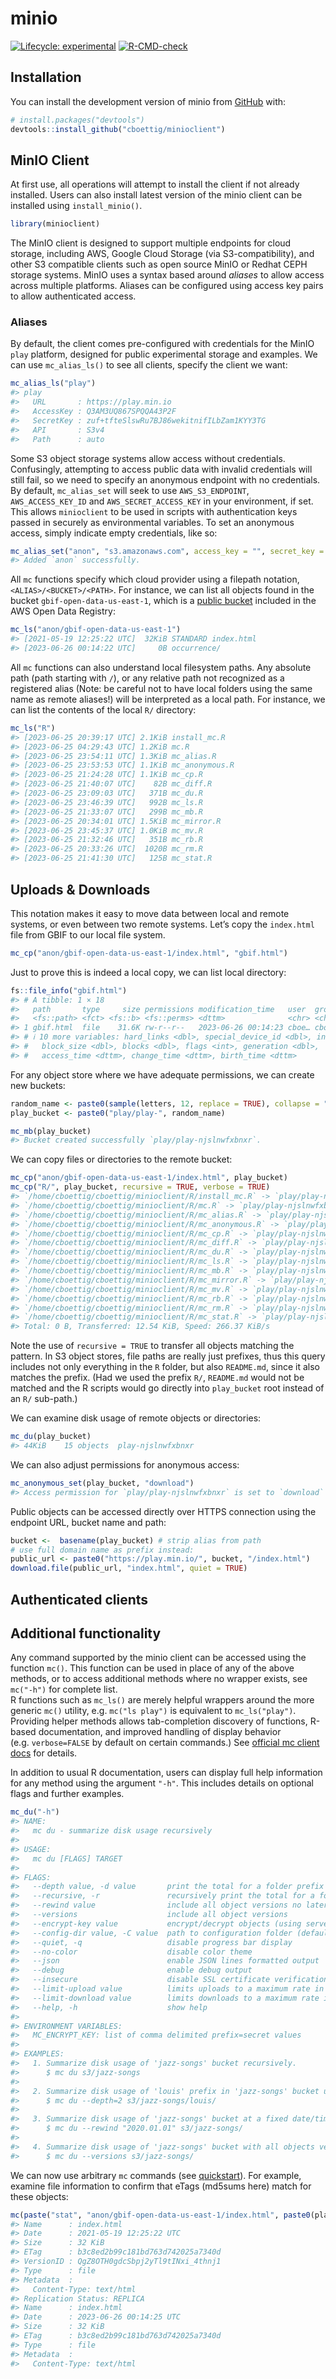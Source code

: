 
<!-- README.md is generated from README.Rmd. Please edit that file -->

# minio

<!-- badges: start -->

[![Lifecycle:
experimental](https://img.shields.io/badge/lifecycle-experimental-orange.svg)](https://lifecycle.r-lib.org/articles/stages.html#experimental)
[![R-CMD-check](https://github.com/cboettig/minioclient/actions/workflows/R-CMD-check.yaml/badge.svg)](https://github.com/cboettig/minioclient/actions/workflows/R-CMD-check.yaml)
<!-- badges: end -->

## Installation

You can install the development version of minio from
[GitHub](https://github.com/) with:

``` r
# install.packages("devtools")
devtools::install_github("cboettig/minioclient")
```

## MinIO Client

At first use, all operations will attempt to install the client if not
already installed. Users can also install latest version of the minio
client can be installed using `install_minio()`.

``` r
library(minioclient)
```

The MinIO client is designed to support multiple endpoints for cloud
storage, including AWS, Google Cloud Storage (via S3-compatibility), and
other S3 compatible clients such as open source MinIO or Redhat CEPH
storage systems. MinIO uses a syntax based around *aliases* to allow
access across multiple platforms. Aliases can be configured using access
key pairs to allow authenticated access.

### Aliases

By default, the client comes pre-configured with credentials for the
MinIO `play` platform, designed for public experimental storage and
examples. We can use `mc_alias_ls()` to see all clients, specify the
client we want:

``` r
mc_alias_ls("play")
#> play
#>   URL       : https://play.min.io
#>   AccessKey : Q3AM3UQ867SPQQA43P2F
#>   SecretKey : zuf+tfteSlswRu7BJ86wekitnifILbZam1KYY3TG
#>   API       : S3v4
#>   Path      : auto
```

Some S3 object storage systems allow access without credentials.
Confusingly, attempting to access public data with invalid credentials
will still fail, so we need to specify an anonymous endpoint with no
credentials. By default, `mc_alias_set` will seek to use
`AWS_S3_ENDPOINT`, `AWS_ACCESS_KEY_ID` and `AWS_SECRET_ACCESS_KEY` in
your environment, if set. This allows `minioclient` to be used in
scripts with authentication keys passed in securely as environmental
variables. To set an anonymous access, simply indicate empty
credentials, like so:

``` r
mc_alias_set("anon", "s3.amazonaws.com", access_key = "", secret_key = "")
#> Added `anon` successfully.
```

All `mc` functions specify which cloud provider using a filepath
notation, `<ALIAS>/<BUCKET>/<PATH>`. For instance, we can list all
objects found in the bucket `gbif-open-data-us-east-1`, which is a
[public bucket](https://registry.opendata.aws/gbif/) included in the AWS
Open Data Registry:

``` r
mc_ls("anon/gbif-open-data-us-east-1")
#> [2021-05-19 12:25:22 UTC]  32KiB STANDARD index.html
#> [2023-06-26 00:14:22 UTC]     0B occurrence/
```

All `mc` functions can also understand local filesystem paths. Any
absolute path (path starting with `/`), or any relative path not
recognized as a registered alias (Note: be careful not to have local
folders using the same name as remote aliases!) will be interpreted as a
local path. For instance, we can list the contents of the local `R/`
directory:

``` r
mc_ls("R")
#> [2023-06-25 20:39:17 UTC] 2.1KiB install_mc.R
#> [2023-06-25 04:29:43 UTC] 1.2KiB mc.R
#> [2023-06-25 23:54:11 UTC] 1.3KiB mc_alias.R
#> [2023-06-25 23:53:53 UTC] 1.1KiB mc_anonymous.R
#> [2023-06-25 21:24:28 UTC] 1.1KiB mc_cp.R
#> [2023-06-25 21:40:07 UTC]    82B mc_diff.R
#> [2023-06-25 23:09:03 UTC]   371B mc_du.R
#> [2023-06-25 23:46:39 UTC]   992B mc_ls.R
#> [2023-06-25 21:33:07 UTC]   299B mc_mb.R
#> [2023-06-25 20:34:01 UTC] 1.5KiB mc_mirror.R
#> [2023-06-25 23:45:37 UTC] 1.0KiB mc_mv.R
#> [2023-06-25 21:32:46 UTC]   351B mc_rb.R
#> [2023-06-25 20:33:26 UTC]  1020B mc_rm.R
#> [2023-06-25 21:41:30 UTC]   125B mc_stat.R
```

## Uploads & Downloads

This notation makes it easy to move data between local and remote
systems, or even between two remote systems. Let’s copy the `index.html`
file from GBIF to our local file system.

``` r
mc_cp("anon/gbif-open-data-us-east-1/index.html", "gbif.html")
```

Just to prove this is indeed a local copy, we can list local directory:

``` r
fs::file_info("gbif.html")
#> # A tibble: 1 × 18
#>   path       type     size permissions modification_time   user  group device_id
#>   <fs::path> <fct> <fs::b> <fs::perms> <dttm>              <chr> <chr>     <dbl>
#> 1 gbif.html  file    31.6K rw-r--r--   2023-06-26 00:14:23 cboe… cboe…     66307
#> # ℹ 10 more variables: hard_links <dbl>, special_device_id <dbl>, inode <dbl>,
#> #   block_size <dbl>, blocks <dbl>, flags <int>, generation <dbl>,
#> #   access_time <dttm>, change_time <dttm>, birth_time <dttm>
```

For any object store where we have adequate permissions, we can create
new buckets:

``` r
random_name <- paste0(sample(letters, 12, replace = TRUE), collapse = "")
play_bucket <- paste0("play/play-", random_name)

mc_mb(play_bucket)
#> Bucket created successfully `play/play-njslnwfxbnxr`.
```

We can copy files or directories to the remote bucket:

``` r
mc_cp("anon/gbif-open-data-us-east-1/index.html", play_bucket)
mc_cp("R/", play_bucket, recursive = TRUE, verbose = TRUE)
#> `/home/cboettig/cboettig/minioclient/R/install_mc.R` -> `play/play-njslnwfxbnxr/install_mc.R`
#> `/home/cboettig/cboettig/minioclient/R/mc.R` -> `play/play-njslnwfxbnxr/mc.R`
#> `/home/cboettig/cboettig/minioclient/R/mc_alias.R` -> `play/play-njslnwfxbnxr/mc_alias.R`
#> `/home/cboettig/cboettig/minioclient/R/mc_anonymous.R` -> `play/play-njslnwfxbnxr/mc_anonymous.R`
#> `/home/cboettig/cboettig/minioclient/R/mc_cp.R` -> `play/play-njslnwfxbnxr/mc_cp.R`
#> `/home/cboettig/cboettig/minioclient/R/mc_diff.R` -> `play/play-njslnwfxbnxr/mc_diff.R`
#> `/home/cboettig/cboettig/minioclient/R/mc_du.R` -> `play/play-njslnwfxbnxr/mc_du.R`
#> `/home/cboettig/cboettig/minioclient/R/mc_ls.R` -> `play/play-njslnwfxbnxr/mc_ls.R`
#> `/home/cboettig/cboettig/minioclient/R/mc_mb.R` -> `play/play-njslnwfxbnxr/mc_mb.R`
#> `/home/cboettig/cboettig/minioclient/R/mc_mirror.R` -> `play/play-njslnwfxbnxr/mc_mirror.R`
#> `/home/cboettig/cboettig/minioclient/R/mc_mv.R` -> `play/play-njslnwfxbnxr/mc_mv.R`
#> `/home/cboettig/cboettig/minioclient/R/mc_rb.R` -> `play/play-njslnwfxbnxr/mc_rb.R`
#> `/home/cboettig/cboettig/minioclient/R/mc_rm.R` -> `play/play-njslnwfxbnxr/mc_rm.R`
#> `/home/cboettig/cboettig/minioclient/R/mc_stat.R` -> `play/play-njslnwfxbnxr/mc_stat.R`
#> Total: 0 B, Transferred: 12.54 KiB, Speed: 266.37 KiB/s
```

Note the use of `recursive = TRUE` to transfer all objects matching the
pattern. In S3 object stores, file paths are really just prefixes, thus
this query includes not only everything in the `R` folder, but also
`README.md`, since it also matches the prefix. (Had we used the prefix
`R/`, `README.md` would not be matched and the R scripts would go
directly into `play_bucket` root instead of an `R/` sub-path.)

We can examine disk usage of remote objects or directories:

``` r
mc_du(play_bucket)
#> 44KiB    15 objects  play-njslnwfxbnxr
```

We can also adjust permissions for anonymous access:

``` r
mc_anonymous_set(play_bucket, "download")
#> Access permission for `play/play-njslnwfxbnxr` is set to `download`
```

Public objects can be accessed directly over HTTPS connection using the
endpoint URL, bucket name and path:

``` r
bucket <-  basename(play_bucket) # strip alias from path
# use full domain name as prefix instead:
public_url <- paste0("https://play.min.io/", bucket, "/index.html")
download.file(public_url, "index.html", quiet = TRUE)
```

## Authenticated clients

## Additional functionality

Any command supported by the minio client can be accessed using the
function `mc()`. This function can be used in place of any of the above
methods, or to access additional methods where no wrapper exists, see
`mc("-h")` for complete list.  
R functions such as `mc_ls()` are merely helpful wrappers around the
more generic `mc()` utility, e.g. `mc("ls play")` is equivalent to
`mc_ls("play")`. Providing helper methods allows tab-completion
discovery of functions, R-based documentation, and improved handling of
display behavior (e.g. `verbose=FALSE` by default on certain commands.)
See [official mc client
docs](https://docs.min.io/docs/minio-client-quickstart-guide.html) for
details.

In addition to usual R documentation, users can display full help
information for any method using the argument `"-h"`. This includes
details on optional flags and further examples.

``` r
mc_du("-h")
#> NAME:
#>   mc du - summarize disk usage recursively
#> 
#> USAGE:
#>   mc du [FLAGS] TARGET
#> 
#> FLAGS:
#>   --depth value, -d value       print the total for a folder prefix only if it is N or fewer levels below the command line argument (default: 0)
#>   --recursive, -r               recursively print the total for a folder prefix
#>   --rewind value                include all object versions no later than specified date
#>   --versions                    include all object versions
#>   --encrypt-key value           encrypt/decrypt objects (using server-side encryption with customer provided keys)
#>   --config-dir value, -C value  path to configuration folder (default: "/home/cboettig/.mc")
#>   --quiet, -q                   disable progress bar display
#>   --no-color                    disable color theme
#>   --json                        enable JSON lines formatted output
#>   --debug                       enable debug output
#>   --insecure                    disable SSL certificate verification
#>   --limit-upload value          limits uploads to a maximum rate in KiB/s, MiB/s, GiB/s. (default: unlimited)
#>   --limit-download value        limits downloads to a maximum rate in KiB/s, MiB/s, GiB/s. (default: unlimited)
#>   --help, -h                    show help
#>   
#> ENVIRONMENT VARIABLES:
#>   MC_ENCRYPT_KEY: list of comma delimited prefix=secret values
#> 
#> EXAMPLES:
#>   1. Summarize disk usage of 'jazz-songs' bucket recursively.
#>      $ mc du s3/jazz-songs
#> 
#>   2. Summarize disk usage of 'louis' prefix in 'jazz-songs' bucket upto two levels.
#>      $ mc du --depth=2 s3/jazz-songs/louis/
#> 
#>   3. Summarize disk usage of 'jazz-songs' bucket at a fixed date/time
#>      $ mc du --rewind "2020.01.01" s3/jazz-songs/
#> 
#>   4. Summarize disk usage of 'jazz-songs' bucket with all objects versions
#>      $ mc du --versions s3/jazz-songs/
```

We can now use arbitrary `mc` commands (see
[quickstart](https://docs.min.io/docs/minio-client-quickstart-guide.html)).
For example, examine file information to confirm that eTags (md5sums
here) match for these objects:

``` r
mc(paste("stat", "anon/gbif-open-data-us-east-1/index.html", paste0(play_bucket, "/index.html")))
#> Name      : index.html
#> Date      : 2021-05-19 12:25:22 UTC 
#> Size      : 32 KiB 
#> ETag      : b3c8ed2b99c181bd763d742025a7340d 
#> VersionID : QgZ8OTH0gdcSbpj2yTl9tINxi_4thnj1 
#> Type      : file 
#> Metadata  :
#>   Content-Type: text/html 
#> Replication Status: REPLICA 
#> Name      : index.html
#> Date      : 2023-06-26 00:14:25 UTC 
#> Size      : 32 KiB 
#> ETag      : b3c8ed2b99c181bd763d742025a7340d 
#> Type      : file 
#> Metadata  :
#>   Content-Type: text/html
```
